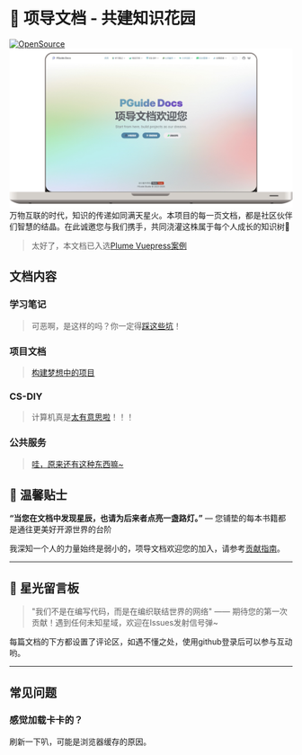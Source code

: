 # 🌱 项导文档 - 共建知识花园
[![OpenSource](https://img.shields.io/badge/%E2%9A%99%EF%B8%8F-%E5%BC%80%E6%BA%90%E4%B9%8B%E6%97%85-brightgreen)](https://opensource.org)
![pguide-doc.png](docs/.vuepress/public/src/pguide-doc.png)
万物互联的时代，知识的传递如同满天星火。本项目的每一页文档，都是社区伙伴们智慧的结晶。在此诚邀您与我们携手，共同浇灌这株属于每个人成长的知识树👫

> 太好了，本文档已入选[Plume Vuepress案例](https://theme-plume.vuejs.press/demos/#%E6%96%87%E6%A1%A3)

## 文档内容

### 学习笔记

> 可恶啊，是这样的吗？你一定得[踩这些坑](https://docs.pguide.studio/learning-notes/)！

### 项目文档

> [构建梦想中的项目](https://docs.pguide.studio/project-docs/)

### CS-DIY

> 计算机真是[太有意思啦](https://docs.pguide.studio/cs-diy/)！！！

### 公共服务

> [哇，原来还有这种东西嘛~](https://docs.pguide.studio/public-service/)

## 🌟 温馨贴士
**“当您在文档中发现星辰，也请为后来者点亮一盏路灯。”** — 您铺垫的每本书籍都是通往更美好开源世界的台阶

我深知一个人的力量始终是弱小的，项导文档欢迎您的加入，请参考[贡献指南](https://docs.pguide.studio/contribute/)。

---



## 🌈 星光留言板
> "我们不是在编写代码，而是在编织联结世界的网络" —— 期待您的第一次贡献！遇到任何未知星域，欢迎在Issues发射信号弹~

每篇文档的下方都设置了评论区，如遇不懂之处，使用github登录后可以参与互动哟。

--- 

## 常见问题

### 感觉加载卡卡的？

刷新一下叭，可能是浏览器缓存的原因。
